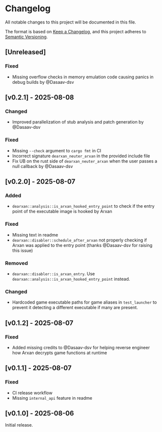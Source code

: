 # Changelog

All notable changes to this project will be documented in this file.

The format is based on [Keep a Changelog](https://keepachangelog.com/en/1.1.0/),
and this project adheres to [Semantic Versioning](https://semver.org/spec/v2.0.0.html).

## [Unreleased]

### Fixed
- Missing overflow checks in memory emulation code causing panics in debug builds by @Dasaav-dsv

## [v0.2.1] - 2025-08-08

### Changed
- Improved parallelization of stub analysis and patch generation by @Dasaav-dsv

### Fixed
- Missing `--check` argument to `cargo fmt` in CI
- Incorrect signature `dearxan_neuter_arxan` in the provided include file
- Fix UB on the rust side of `dearxan_neuter_arxan` when the user passes a null callback by @Dasaav-dsv

## [v0.2.0] - 2025-08-07

### Added
- `dearxan::analysis::is_arxan_hooked_entry_point` to check if the entry point of the executable image is hooked by Arxan

### Fixed
- Missing text in readme
- `dearxan::disabler::schedule_after_arxan` not properly checking if Arxan was applied to the entry point (thanks @Dasaav-dsv for raising this issue)

### Removed
- `dearxan::disabler::is_arxan_entry`. Use `dearxan::analysis::is_arxan_hooked_entry_point` instead.

### Changed
- Hardcoded game executable paths for game aliases in `test_launcher` to prevent it detecting a different executable if many are present.

## [v0.1.2] - 2025-08-07

### Fixed
- Added missing credits to @Dasaav-dsv for helping reverse engineer how Arxan decrypts game functions at runtime

## [v0.1.1] - 2025-08-07

### Fixed
- CI release workflow
- Missing `internal_api` feature in readme

## [v0.1.0] - 2025-08-06

Initial release.
